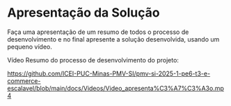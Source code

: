 # Apresentação da Solução

Faça uma apresentação de um resumo de todos o processo de desenvolvimento e no final apresente a solução desenvolvida, usando um pequeno vídeo.



Vídeo Resumo do processo de desenvolvimento do  projeto:

https://github.com/ICEI-PUC-Minas-PMV-SI/pmv-si-2025-1-pe6-t3-e-commerce-escalavel/blob/main/docs/Videos/Video_apresenta%C3%A7%C3%A3o.mp4
